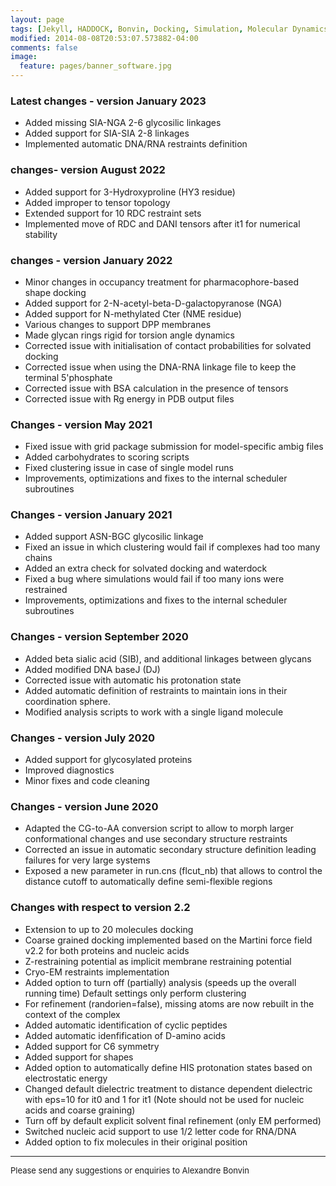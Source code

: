 ```yaml
---
layout: page
tags: [Jekyll, HADDOCK, Bonvin, Docking, Simulation, Molecular Dynamics, Structural Biology, Computational Biology, Modelling, Protein Structure]
modified: 2014-08-08T20:53:07.573882-04:00
comments: false
image:
  feature: pages/banner_software.jpg
---
```

### Latest changes - version January 2023
- Added missing SIA-NGA 2-6 glycosilic linkages
- Added support for SIA-SIA 2-8 linkages
- Implemented automatic DNA/RNA restraints definition


### changes- version August 2022
- Added support for 3-Hydroxyproline (HY3 residue)
- Added improper to tensor topology
- Extended support for 10 RDC restraint sets
- Implemented move of RDC and DANI tensors after it1 for numerical stability


### changes - version January 2022
- Minor changes in occupancy treatment for pharmacophore-based shape docking
- Added support for 2-N-acetyl-beta-D-galactopyranose (NGA)
- Added support for N-methylated Cter (NME residue)
- Various changes to support DPP membranes
- Made glycan rings rigid for torsion angle dynamics
- Corrected issue with initialisation of contact probabilities for solvated docking
- Corrected issue when using the DNA-RNA linkage file to keep the terminal 5'phosphate
- Corrected issue with BSA calculation in the presence of tensors
- Corrected issue with Rg energy in PDB output files


### Changes - version May 2021
- Fixed issue with grid package submission for model-specific ambig files
- Added carbohydrates to scoring scripts
- Fixed clustering issue in case of single model runs
- Improvements, optimizations and fixes to the internal scheduler subroutines


### Changes - version January 2021
- Added support ASN-BGC glycosilic linkage
- Fixed an issue in which clustering would fail if complexes had too many chains
- Added an extra check for solvated docking and waterdock
- Fixed a bug where simulations would fail if too many ions were restrained
- Improvements, optimizations and fixes to the internal scheduler subroutines


### Changes - version September 2020
- Added beta sialic acid (SIB), and additional linkages between glycans
- Added modified DNA baseJ (DJ)
- Corrected issue with automatic his protonation state
- Added automatic definition of restraints to maintain ions in their coordination sphere.
- Modified analysis scripts to work with a single ligand molecule


### Changes - version July 2020
- Added support for glycosylated proteins
- Improved diagnostics
- Minor fixes and code cleaning
 

### Changes - version June 2020
- Adapted the CG-to-AA conversion script to allow to morph larger conformational changes
  and use secondary structure restraints
- Corrected an issue in automatic secondary structure definition leading failures for very large systems
- Exposed a new parameter in run.cns (flcut_nb) that allows to control the distance cutoff to automatically
  define semi-flexible regions

	
### Changes with respect to version 2.2
- Extension to up to 20 molecules docking
- Coarse grained docking implemented based on the Martini force field v2.2
  for both proteins and nucleic acids
- Z-restraining potential as implicit membrane restraining potential
- Cryo-EM restraints implementation
- Added option to turn off (partially) analysis (speeds up the overall running time)
  Default settings only perform clustering
- For refinement (randorien=false), missing atoms are now rebuilt in the context of the complex
- Added automatic identification of cyclic peptides
- Added automatic idenfification of D-amino acids
- Added support for C6 symmetry
- Added support for shapes
- Added option to automatically define HIS protonation states based on electrostatic energy
- Changed default dielectric treatment to distance dependent dielectric with eps=10 for it0 and 1 for it1
  (Note should not be used for nucleic acids and coarse graining)
- Turn off by default explicit solvent final refinement (only EM performed)
- Switched nucleic acid support to use 1/2 letter code for RNA/DNA
- Added option to fix molecules in their original position


* * *

<font size="-1">Please send any suggestions or enquiries to Alexandre Bonvin</font>
